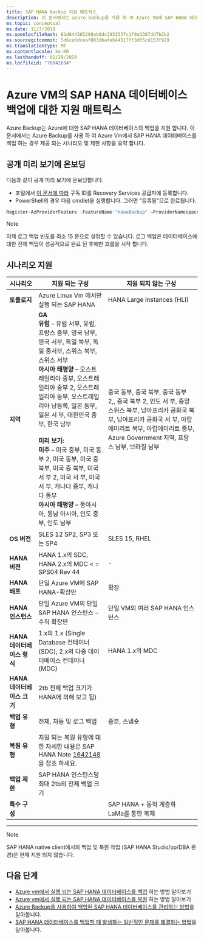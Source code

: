 ```yaml
---
title: SAP HANA Backup 지원 매트릭스
description: 이 문서에서는 azure backup을 사용 하 여 Azure Vm에 SAP HANA 데이터베이스를 백업할 때 지원 되는 시나리오 및 제한 사항에 대해 알아봅니다.
ms.topic: conceptual
ms.date: 11/7/2019
ms.openlocfilehash: 82d844385290ab0dc2953537c1f9a3387dd7b2b2
ms.sourcegitcommit: 5d6ce6dceaf883dbafeb44517ff3df5cd153f929
ms.translationtype: MT
ms.contentlocale: ko-KR
ms.lasthandoff: 01/29/2020
ms.locfileid: "76842634"
---
```

# <a name="support-matrix-for-backup-of-sap-hana-databases-on-azure-vms"></a>Azure VM의 SAP HANA 데이터베이스 백업에 대한 지원 매트릭스

Azure Backup는 Azure에 대한 SAP HANA 데이터베이스의 백업을 지원 합니다. 이 문서에서는 Azure Backup를 사용 하 여 Azure Vm에서 SAP HANA 데이터베이스를 백업 하는 경우 제공 되는 시나리오 및 제한 사항을 요약 합니다.

## <a name="onboard-to-the-public-preview"></a>공개 미리 보기에 온보딩

다음과 같이 공개 미리 보기에 온보딩합니다.

* 포털에서 [이 문서에 따라](https://docs.microsoft.com/azure/azure-resource-manager/resource-manager-register-provider-errors#solution-3---azure-portal) 구독 ID를 Recovery Services 공급자에 등록합니다.
* PowerShell의 경우 다음 cmdlet을 실행합니다. 그러면 "등록됨"으로 완료됩니다.

```PowerShell
Register-AzProviderFeature -FeatureName "HanaBackup" –ProviderNamespace Microsoft.RecoveryServices
```

> [!NOTE]
> 이제 로그 백업 빈도를 최소 15 분으로 설정할 수 있습니다. 로그 백업은 데이터베이스에 대한 전체 백업이 성공적으로 완료 된 후에만 흐름을 시작 합니다.

## <a name="scenario-support"></a>시나리오 지원

| **시나리오**               | **지원 되는 구성**                                | **지원 되지 않는 구성**                              |
| -------------------------- | ------------------------------------------------------------ | ------------------------------------------------------------ |
| **토폴로지**               | Azure Linux Vm 에서만 실행 되는 SAP HANA                    | HANA Large Instances (HLI)                                   |
| **지역**                   | **GA**<br />**유럽** – 유럽 서부, 유럽, 프랑스 중부, 영국 남부, 영국 서부, 독일 북부, 독일 중서부, 스위스 북부, 스위스 서부<br />**아시아 태평양** – 오스트레일리아 중부, 오스트레일리아 중부 2, 오스트레일리아 동부, 오스트레일리아 남동쪽, 일본 동부, 일본 서 부, 대한민국 중부, 한국 남부<br /><br>**미리 보기:**<br />**미주** – 미국 중부, 미국 동부 2, 미국 동부, 미국 중 북부, 미국 중 북부, 미국 서 부 2, 미국 서 부, 미국 서 부, 캐나다 중부, 캐나다 동부 <br />**아시아 태평양** – 동아시아, 동남 아시아, 인도 중부, 인도 남부 | 중국 동부, 중국 북부, 중국 동부 2,, 중국 북부 2, 인도 서 부, 중앙 스위스 북부, 남아프리카 공화국 북부, 남아프리카 공화국 서 부, 아랍에미리트 북부, 아랍에미리트 중부, Azure Government 지역, 프랑스 남부, 브라질 남부 |
| **OS 버전**            | SLES 12 SP2, SP3 또는 SP4                                | SLES 15, RHEL                                                |
| **HANA 버전**          | HANA 1.x의 SDC, HANA 2.x의 MDC < = SPS04 Rev 44            | -                                                            |
| **HANA 배포**       | 단일 Azure VM에 SAP HANA-확장만               | 확장                                                    |
| **HANA 인스턴스**         | 단일 Azure VM의 단일 SAP HANA 인스턴스 – 수직 확장만 | 단일 VM의 여러 SAP HANA 인스턴스                  |
| **HANA 데이터베이스 형식**    | 1\.x의 1.x (Single Database 컨테이너 (SDC), 2.x의 다중 데이터베이스 컨테이너 (MDC) | HANA 1.x의 MDC                                              |
| **HANA 데이터베이스 크기**     | 2tb 전체 백업 크기가 HANA에 의해 보고 됨)                   |                                                              |
| **백업 유형**           | 전체, 차등 및 로그 백업                          | 증분, 스냅숏                                       |
| **복원 유형**          | 지원 되는 복원 유형에 대한 자세한 내용은 SAP HANA Note [1642148](https://launchpad.support.sap.com/#/notes/1642148) 을 참조 하세요. |                                                              |
| **백업 제한**          | SAP HANA 인스턴스당 최대 2tb의 전체 백업 크기         |                                                              |
| **특수 구성** |                                                              | SAP HANA + 동적 계층화 <br>  LaMa를 통한 복제        |

------

> [!NOTE]
> SAP HANA native client에서의 백업 및 복원 작업 (SAP HANA Studio/op/DBA 환경)은 현재 지원 되지 않습니다.



## <a name="next-steps"></a>다음 단계

* [Azure vm에서 실행 되는 SAP HANA 데이터베이스를 백업](https://docs.microsoft.com/azure/backup/backup-azure-sap-hana-database) 하는 방법 알아보기
* [Azure vm에서 실행 되는 SAP HANA 데이터베이스를 복원](https://docs.microsoft.com/azure/backup/sap-hana-db-restore) 하는 방법 알아보기
* [Azure Backup을 사용하여 백업된 SAP HANA 데이터베이스를 관리하는 방법](sap-hana-db-manage.md)을 알아봅니다.
* [SAP HANA 데이터베이스를 백업할 때 발생하는 일반적인 문제를 해결하는 방법](https://docs.microsoft.com/azure/backup/backup-azure-sap-hana-database-troubleshoot)을 알아봅니다.
